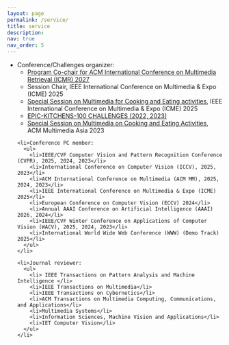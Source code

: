 ```yaml
---
layout: page
permalink: /service/
title: service
description: 
nav: true
nav_order: 5
---
```


 <div>
  <ul>
    <li>Conference/Challenges organizer:
      <ul>
        <li><a href="#">Program Co-chair for ACM International Conference on Multimedia Retrieval (ICMR) 2027</a></li>
        <li>Session Chair, IEEE International Conference on Multimedia & Expo (ICME) 2025</li>
        <li><a href="https://2025.ieeeicme.org/ss10-multimedia-for-cooking-and-eating-activities/">Special Session on Multimedia for Cooking and Eating activities</a>, IEEE International Conference on Multimedia & Expo (ICME) 2025</li>
        <li><a href="https://epic-kitchens.github.io/">EPIC-KITCHENS-100 CHALLENGES (2022, 2023)</a></li>
        <li><a href="http://www.mmasia2023.org/special_session.html">Special Session on Multimedia on Cooking and Eating Activities</a>, ACM Multimedia Asia 2023</li>
      </ul>
    </li>

    <li>Conference PC member: 
      <ul>
        <li>IEEE/CVF Computer Vision and Pattern Recognition Conference (CVPR), 2025, 2024, 2023</li>
        <li>International Conference on Computer Vision (ICCV), 2025, 2023</li>
        <li>ACM International Conference on Multimedia (ACM MM), 2025, 2024, 2023</li>
        <li>IEEE International Conference on Multimedia & Expo (ICME) 2025</li>
        <li>European Conference on Computer Vision (ECCV) 2024</li>
        <li>Annual AAAI Conference on Artificial Intelligence (AAAI) 2026, 2024</li>
        <li>IEEE/CVF Winter Conference on Applications of Computer Vision (WACV), 2025, 2024, 2023</li>
        <li>International World Wide Web Conference (WWW) (Demo Track) 2025</li>
      </ul>
    </li>

    <li>Journal reviewer: 
      <ul>
        <li> IEEE Transactions on Pattern Analysis and Machine Intelligence </li>
        <li>IEEE Transactions on Multimedia</li>
        <li>IEEE Transactions on Cybernetics</li>
        <li>ACM Transactions on Multimedia Computing, Communications, and Applications</li>
        <li>Multimedia Systems</li>
        <li>Information Sciences, Machine Vision and Applications</li>
        <li>IET Computer Vision</li>
      </ul>
    </li>
  </ul>
</div>
